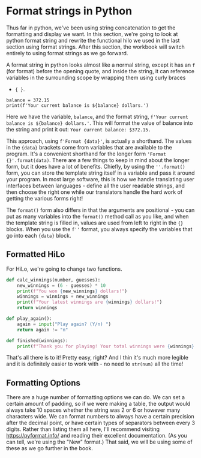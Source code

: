 # Format strings in Python

Thus far in python, we've been using string concatenation to get the formatting
and display we want. In this section, we're going to look at python format
string and rewrite the functional hilo we used in the last section using format
strings. After this section, the workbook will switch entirely to using format
strings as we go forward.

A format string in python looks almost like a normal string, except it has an
`f` (for format) before the opening quote, and inside the string, it can
reference variables in the surrounding scope by wrapping them using curly braces
- `{ }`.

```python3
balance = 372.15
print(f'Your current balance is ${balance} dollars.')
```

Here we have the variable, `balance`, and the format string,
`f'Your current balance is ${balance} dollars.'`. This will format the value of
balance into the string and print it out: `Your current balance: $372.15.`

This approach, using `f'Format {data}'`, is actually a shorthand. The values in
the `{data}` brackets come from variables that are available to the program.
It's a convenient shorthand for the longer form `'Format {}'.format(data)`.
There are a few things to keep in mind about the longer form, but it does have
a lot of benefits. Chiefly, by using the `''.format()` form, you can store the
template string itself in a variable and pass it around your program. In most
large software, this is how we handle translating user interfaces between
languages - define all the user readable strings, and then choose the right one
while our translators handle the hard work of getting the various forms right!

The `format()` form also differs in that the arguments are positional - you can
put as many variables into the `format()` method call as you like, and when the
template string is filled in, values are used from left to right in the `{}`
blocks. When you use the `f''` format, you always specify the variables that go
into each `{data}` block.

## Formatted HiLo

For HiLo, we're going to change two functions.

```python
def calc_winnings(number, guesses):
    new_winnings = (6 - guesses) * 10
    print(f"You won {new_winnings} dollars!")
    winnings = winnings + new_winnings
    print(f"Your latest winnings are {winnings} dollars!")
    return winnings

def play_again():
    again = input("Play again? (Y/n) ")
    return again != "n"

def finished(winnings):
    print(f"Thank you for playing! Your total winnings were {winnings} dollars!")
```

That's all there is to it! Pretty easy, right? And I thin it's much more legible
and it is definitely easier to work with - no need to `str(num)` all the time!

## Formatting Options

There are a huge number of formatting options we can do. We can set a certain
amount of padding, so if we were making a table, the output would always take
10 spaces whether the string was 2 or 6 or however many characters wide. We can
format numbers to always have a certain precision after the decimal point, or
have certain types of separators between every 3 digits. Rather than listing
them all here, I'll recommend visiting https://pyformat.info/ and reading their
excellent documentation. (As you can tell, we're using the "New" format.) That
said, we will be using some of these as we go further in the book.